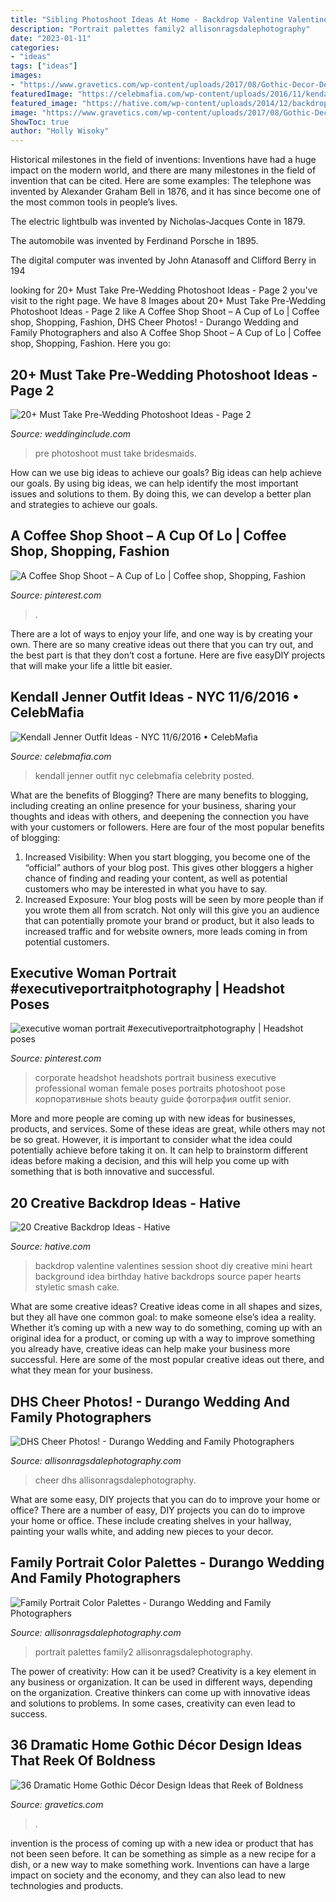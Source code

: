```yaml
---
title: "Sibling Photoshoot Ideas At Home - Backdrop Valentine Valentines Session Shoot Diy Creative Mini Heart Background Idea Birthday Hative Backdrops Source Paper Hearts Styletic Smash Cake"
description: "Portrait palettes family2 allisonragsdalephotography"
date: "2023-01-11"
categories:
- "ideas"
tags: ["ideas"]
images:
- "https://www.gravetics.com/wp-content/uploads/2017/08/Gothic-Decor-Design-Ideas.jpg"
featuredImage: "https://celebmafia.com/wp-content/uploads/2016/11/kendall-jenner-outfit-ideas-nyc-11-6-2016-11.jpg"
featured_image: "https://hative.com/wp-content/uploads/2014/12/backdrop-ideas/10-creative-backdrop-ideas.jpg"
image: "https://www.gravetics.com/wp-content/uploads/2017/08/Gothic-Decor-Design-Ideas.jpg"
ShowToc: true
author: "Holly Wisoky"
---
```



Historical milestones in the field of inventions:
Inventions have had a huge impact on the modern world, and there are many milestones in the field of invention that can be cited. Here are some examples:
The telephone was invented by Alexander Graham Bell in 1876, and it has since become one of the most common tools in people’s lives.

The electric lightbulb was invented by Nicholas-Jacques Conte in 1879.

The automobile was invented by Ferdinand Porsche in 1895. 

The digital computer was invented by John Atanasoff and Clifford Berry in 194
	

		
looking for 20+ Must Take Pre-Wedding Photoshoot Ideas - Page 2 you've visit to the right page. We have 8 Images about 20+ Must Take Pre-Wedding Photoshoot Ideas - Page 2 like A Coffee Shop Shoot – A Cup of Lo | Coffee shop, Shopping, Fashion, DHS Cheer Photos! - Durango Wedding and Family Photographers and also A Coffee Shop Shoot – A Cup of Lo | Coffee shop, Shopping, Fashion. Here you go:
		
    
## 20+ Must Take Pre-Wedding Photoshoot Ideas - Page 2

<img loading=lazy src="https://www.weddinginclude.com/wp-content/uploads/2017/01/Must-Take-Pre-Wedding-Photos-With-Bridesmaids.jpg" onerror="this.onerror=null;this.src='https://tse4.mm.bing.net/th?id=OIP.FX8pPfl2LNx-BpyNZW3_OAHaKF&amp;pid=15.1';" alt="20+ Must Take Pre-Wedding Photoshoot Ideas - Page 2">

_Source: weddinginclude.com_

>pre photoshoot must take bridesmaids. 

	

How can we use big ideas to achieve our goals?
Big ideas can help achieve our goals. By using big ideas, we can help identify the most important issues and solutions to them. By doing this, we can develop a better plan and strategies to achieve our goals.

    
## A Coffee Shop Shoot – A Cup Of Lo | Coffee Shop, Shopping, Fashion

<img loading=lazy src="https://i.pinimg.com/736x/fd/03/08/fd0308f3103733ca6376ea9953907a85.jpg" onerror="this.onerror=null;this.src='https://tse4.mm.bing.net/th?id=OIP.Rerv6ufli5lO5ofzThCJMwHaLH&amp;pid=15.1';" alt="A Coffee Shop Shoot – A Cup of Lo | Coffee shop, Shopping, Fashion">

_Source: pinterest.com_

>. 

	

There are a lot of ways to enjoy your life, and one way is by creating your own. There are so many creative ideas out there that you can try out, and the best part is that they don’t cost a fortune. Here are five easyDIY projects that will make your life a little bit easier.

    
## Kendall Jenner Outfit Ideas - NYC 11/6/2016 • CelebMafia

<img loading=lazy src="https://celebmafia.com/wp-content/uploads/2016/11/kendall-jenner-outfit-ideas-nyc-11-6-2016-11.jpg" onerror="this.onerror=null;this.src='https://tse2.mm.bing.net/th?id=OIP.GHCw2BVZnqW8UZHPDwVQkgHaLi&amp;pid=15.1';" alt="Kendall Jenner Outfit Ideas - NYC 11/6/2016 • CelebMafia">

_Source: celebmafia.com_

>kendall jenner outfit nyc celebmafia celebrity posted. 

	

What are the benefits of Blogging?
There are many benefits to blogging, including creating an online presence for your business, sharing your thoughts and ideas with others, and deepening the connection you have with your customers or followers. Here are four of the most popular benefits of blogging: 
1. Increased Visibility: When you start blogging, you become one of the “official” authors of your blog post. This gives other bloggers a higher chance of finding and reading your content, as well as potential customers who may be interested in what you have to say. 
2. Increased Exposure: Your blog posts will be seen by more people than if you wrote them all from scratch. Not only will this give you an audience that can potentially promote your brand or product, but it also leads to increased traffic and for website owners, more leads coming in from potential customers. 

    
## Executive Woman Portrait #executiveportraitphotography | Headshot Poses

<img loading=lazy src="https://i.pinimg.com/736x/ad/56/de/ad56deed7043fdffde0a6b808d5c736f.jpg" onerror="this.onerror=null;this.src='https://tse2.mm.bing.net/th?id=OIP.kWr3qOvr0F1f67MA28rIywHaLH&amp;pid=15.1';" alt="executive woman portrait #executiveportraitphotography | Headshot poses">

_Source: pinterest.com_

>corporate headshot headshots portrait business executive professional woman female poses portraits photoshoot pose корпоративные shots beauty guide фотография outfit senior. 

	

More and more people are coming up with new ideas for businesses, products, and services. Some of these ideas are great, while others may not be so great. However, it is important to consider what the idea could potentially achieve before taking it on. It can help to brainstorm different ideas before making a decision, and this will help you come up with something that is both innovative and successful.

    
## 20 Creative Backdrop Ideas - Hative

<img loading=lazy src="https://hative.com/wp-content/uploads/2014/12/backdrop-ideas/10-creative-backdrop-ideas.jpg" onerror="this.onerror=null;this.src='https://tse2.mm.bing.net/th?id=OIP.uNUmSlDfdLBlWMhahRNitgHaLH&amp;pid=15.1';" alt="20 Creative Backdrop Ideas - Hative">

_Source: hative.com_

>backdrop valentine valentines session shoot diy creative mini heart background idea birthday hative backdrops source paper hearts styletic smash cake. 

	

What are some creative ideas?
Creative ideas come in all shapes and sizes, but they all have one common goal: to make someone else’s idea a reality. Whether it’s coming up with a new way to do something, coming up with an original idea for a product, or coming up with a way to improve something you already have, creative ideas can help make your business more successful. Here are some of the most popular creative ideas out there, and what they mean for your business.

    
## DHS Cheer Photos! - Durango Wedding And Family Photographers

<img loading=lazy src="https://allisonragsdalephotography.com/wp-content/uploads/2015/03/DSC3678.jpg" onerror="this.onerror=null;this.src='https://tse1.mm.bing.net/th?id=OIP.XHkE9-FHK2bRcH67FL4qtQHaFS&amp;pid=15.1';" alt="DHS Cheer Photos! - Durango Wedding and Family Photographers">

_Source: allisonragsdalephotography.com_

>cheer dhs allisonragsdalephotography. 

	

What are some easy, DIY projects that you can do to improve your home or office?
There are a number of easy, DIY projects you can do to improve your home or office. These include creating shelves in your hallway, painting your walls white, and adding new pieces to your decor.

    
## Family Portrait Color Palettes - Durango Wedding And Family Photographers

<img loading=lazy src="https://allisonragsdalephotography.com/wp-content/uploads/2014/01/Family2-1024x1024.jpg" onerror="this.onerror=null;this.src='https://tse2.mm.bing.net/th?id=OIP.5knYDob4cgbg-H9sUH6_LgHaHa&amp;pid=15.1';" alt="Family Portrait Color Palettes - Durango Wedding and Family Photographers">

_Source: allisonragsdalephotography.com_

>portrait palettes family2 allisonragsdalephotography. 

	

The power of creativity: How can it be used?
Creativity is a key element in any business or organization. It can be used in different ways, depending on the organization. Creative thinkers can come up with innovative ideas and solutions to problems. In some cases, creativity can even lead to success.

    
## 36 Dramatic Home Gothic Décor Design Ideas That Reek Of Boldness

<img loading=lazy src="https://www.gravetics.com/wp-content/uploads/2017/08/Gothic-Decor-Design-Ideas.jpg" onerror="this.onerror=null;this.src='https://tse3.mm.bing.net/th?id=OIP.prObT3PkdQi9UqGDcQnYjgHaIr&amp;pid=15.1';" alt="36 Dramatic Home Gothic Décor Design Ideas that Reek of Boldness">

_Source: gravetics.com_

>. 

	

invention is the process of coming up with a new idea or product that has not been seen before. It can be something as simple as a new recipe for a dish, or a new way to make something work. Inventions can have a large impact on society and the economy, and they can also lead to new technologies and products.

